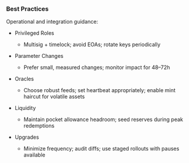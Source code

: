### Best Practices

Operational and integration guidance:

- Privileged Roles
  - Multisig + timelock; avoid EOAs; rotate keys periodically

- Parameter Changes
  - Prefer small, measured changes; monitor impact for 48–72h

- Oracles
  - Choose robust feeds; set heartbeat appropriately; enable mint haircut for volatile assets

- Liquidity
  - Maintain pocket allowance headroom; seed reserves during peak redemptions

- Upgrades
  - Minimize frequency; audit diffs; use staged rollouts with pauses available
